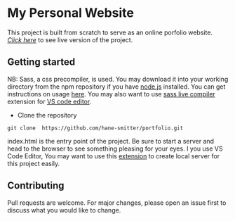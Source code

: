 # My Personal Website

This project is built from scratch to serve as an online porfolio website.<br>
*[Click here](https://lookupzach.netlify.app)* to see live version of the project.<br>

## Getting started
NB: Sass, a css precompiler, is used. You may download it into your working directory from the npm repository if you have [node.js](https://nodejs.org/en/download/) installed. You can get instructions on usage [here](https://www.npmjs.com/package/sass). You may also want to use [sass live compiler](https://marketplace.visualstudio.com/items?itemName=ritwickdey.live-sass) extension for [VS code editor](https://code.visualstudio.com/download).

- Clone the repository
```
git clone  https://github.com/hane-smitter/portfolio.git
```
index.html is the entry point of the project. Be sure to start a server and head to the browser to see something pleasing for your eyes. I you use VS Code Editor, You may want to use this [extension](https://marketplace.visualstudio.com/items?itemName=ritwickdey.LiveServer) to create local server for this project easily.


## Contributing
Pull requests are welcome. For major changes, please open an issue first to discuss what you would like to change.
